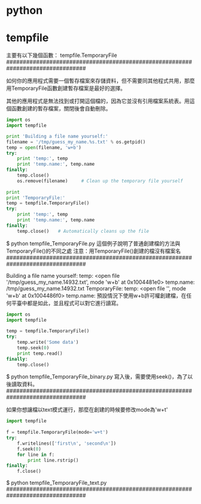 # python
# tempfile
主要有以下幾個函數：
tempfile.TemporaryFile
################################################################################

如何你的應用程式需要一個暫存檔案來存儲資料，但不需要同其他程式共用，那麼用TemporaryFile函數創建暫存檔案是最好的選擇。

其他的應用程式是無法找到或打開這個檔的，因為它並沒有引用檔案系統表。用這個函數創建的暫存檔案，關閉後會自動刪除。
``` python
import os
import tempfile

print 'Building a file name yourself:'
filename = '/tmp/guess_my_name.%s.txt' % os.getpid()
temp = open(filename, 'w+b')
try:
    print 'temp:', temp
    print 'temp.name:', temp.name
finally:
    temp.close()
    os.remove(filename)     # Clean up the temporary file yourself
 
print
print 'TemporaryFile:'
temp = tempfile.TemporaryFile()
try:
    print 'temp:', temp
    print 'temp.name:', temp.name
finally:
    temp.close()　　# Automatically cleans up the file
``` 
$ python tempfile_TemporaryFile.py
這個例子說明了普通創建檔的方法與TemporaryFile()的不同之處
注意：用TemporaryFile()創建的檔沒有檔案名
################################################################################

Building a file name yourself:
temp: <open file '/tmp/guess_my_name.14932.txt', mode 'w+b' at 0x1004481e0>
temp.name: /tmp/guess_my_name.14932.txt
TemporaryFile:
temp: <open file '<fdopen>', mode 'w+b' at 0x1004486f0>
temp.name: <fdopen>
預設情況下使用w+b許可權創建檔，在任何平臺中都是如此，並且程式可以對它進行讀寫。
``` python
import os
import tempfile
 
temp = tempfile.TemporaryFile()
try:
    temp.write('Some data')
    temp.seek(0)
    print temp.read()
finally:
    temp.close()
``` 
$ python tempfile_TemporaryFile_binary.py
寫入後，需要使用seek()，為了以後讀取資料。
################################################################################

如果你想讓檔以text模式運行，那麼在創建的時候要修改mode為'w+t'
``` python
import tempfile
 
f = tempfile.TemporaryFile(mode='w+t')
try:
    f.writelines(['first\n', 'second\n'])
    f.seek(0)
    for line in f:
        print line.rstrip()
finally:
    f.close()
``` 
$ python tempfile_TemporaryFile_text.py
################################################################################
